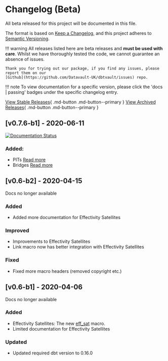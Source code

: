 # Changelog (Beta)
All beta released for this project will be documented in this file.

The format is based on [Keep a Changelog](https://keepachangelog.com/en/1.0.0/),
and this project adheres to [Semantic Versioning](https://semver.org/spec/v2.0.0.html).

!!! warning
    All releases listed here are beta releases and **must be used with care**. 
    Whilst we have thoroughly tested the code, we cannot guarantee an absence of issues. 
    
    Thank you for trying out our package, if you find any issues, please report them on our 
    [Github](https://github.com/Datavault-UK/dbtvault/issues) repo.

!!! note
    To view documentation for a specific version, please click the 'docs | passing' badges under the specific changelog entry. 

[View Stable Releases](index.md){ .md-button .md-button--primary }
[View Archived Releases](archived.md){ .md-button .md-button--primary }

## [v0.7.6-b1] - 2020-06-11
[![Documentation Status](https://readthedocs.org/projects/dbtvault/badge/?version=v0.7.6-b1)](https://dbtvault.readthedocs.io/en/v0.7.6-b1/?badge=v0.7.6-b1)

### Added:
- PITs [Read more](https://dbtvault.readthedocs.io/en/v0.7.6-b1/tutorial/tut_point_in_time/)
- Bridges [Read more](https://dbtvault.readthedocs.io/en/v0.7.6-b1/tutorial/tut_bridges/)

## [v0.6-b2] - 2020-04-15

Docs no longer available

### Added
- Added more documentation for Effectivity Satellites

### Improved
- Improvements to Effectivity Satellites
- Link macro now has better integration with Effectivity Satellites 

### Fixed
- Fixed more macro headers (removed copyright etc.)

## [v0.6-b1] - 2020-04-06

Docs no longer available

### Added

- Effectivity Satellites: The new [eff_sat](../macros/index.md#eff_sat) macro.
- Limited documentation for Effectivity Satellites

### Updated
- Updated required dbt version to 0.16.0